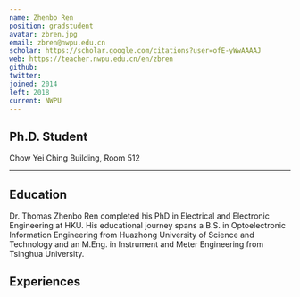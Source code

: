 ```yaml
---
name: Zhenbo Ren
position: gradstudent
avatar: zbren.jpg
email: zbren@nwpu.edu.cn
scholar: https://scholar.google.com/citations?user=ofE-yWwAAAAJ
web: https://teacher.nwpu.edu.cn/en/zbren
github: 
twitter: 
joined: 2014
left: 2018
current: NWPU
---
```





## Ph.D. Student


<i class="fa fa-building"></i> Chow Yei Ching Building, Room 512

<hr>




## Education

Dr. Thomas Zhenbo Ren completed his PhD in Electrical and Electronic Engineering at HKU. His educational journey spans a B.S. in Optoelectronic Information Engineering from Huazhong University of Science and Technology and an M.Eng. in Instrument and Meter Engineering from Tsinghua University.



## Experiences




